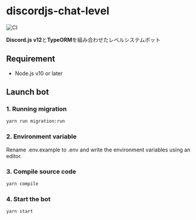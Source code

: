 # discordjs-chat-level

![CI](https://github.com/InkoHX/discordjs-chat-level/workflows/CI/badge.svg)

**Discord.js v12**と**TypeORM**を組み合わせたレベルシステムボット

## Requirement

- Node.js v10 or later

## Launch bot

### 1. Running migration

```bash
yarn run migration:run
```

### 2. Environment variable

Rename .env.example to .env and write the environment variables using an editor.

### 3. Compile source code

```bash
yarn compile
```

### 4. Start the bot

```bash
yarn start
```
